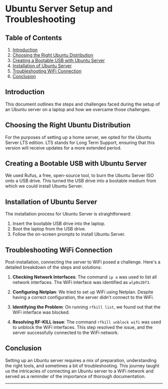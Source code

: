 
# Ubuntu Server Setup and Troubleshooting

## Table of Contents
1. [Introduction](#introduction)
2. [Choosing the Right Ubuntu Distribution](#choosing-the-right-ubuntu-distribution)
3. [Creating a Bootable USB with Ubuntu Server](#creating-a-bootable-usb-with-ubuntu-server)
4. [Installation of Ubuntu Server](#installation-of-ubuntu-server)
5. [Troubleshooting WiFi Connection](#troubleshooting-wifi-connection)
6. [Conclusion](#conclusion)

## Introduction
This document outlines the steps and challenges faced during the setup of an Ubuntu server on a laptop and how we overcame those challenges.

## Choosing the Right Ubuntu Distribution
For the purposes of setting up a home server, we opted for the Ubuntu Server LTS edition. LTS stands for Long Term Support, ensuring that this version will receive updates for a more extended period.

## Creating a Bootable USB with Ubuntu Server
We used Rufus, a free, open-source tool, to burn the Ubuntu Server ISO onto a USB drive. This turned the USB drive into a bootable medium from which we could install Ubuntu Server.

## Installation of Ubuntu Server
The installation process for Ubuntu Server is straightforward:
1. Insert the bootable USB drive into the laptop.
2. Boot the laptop from the USB drive.
3. Follow the on-screen prompts to install Ubuntu Server.

## Troubleshooting WiFi Connection
Post-installation, connecting the server to WiFi posed a challenge. Here's a detailed breakdown of the steps and solutions:

1. **Checking Network Interfaces**: The command `ip a` was used to list all network interfaces. The WiFi interface was identified as `wlp0s20f3`.

2. **Configuring Netplan**: We tried to set up WiFi using Netplan. Despite having a correct configuration, the server didn't connect to the WiFi.

3. **Identifying the Problem**: On running `rfkill list`, we found out that the WiFi interface was blocked.

4. **Resolving RF-KILL issue**: The command `rfkill unblock wifi` was used to unblock the WiFi interfaces. This step resolved the issue, and the server successfully connected to the WiFi network.

## Conclusion
Setting up an Ubuntu server requires a mix of preparation, understanding the right tools, and sometimes a bit of troubleshooting. This journey taught us the intricacies of connecting an Ubuntu server to a WiFi network and served as a reminder of the importance of thorough documentation.

---
